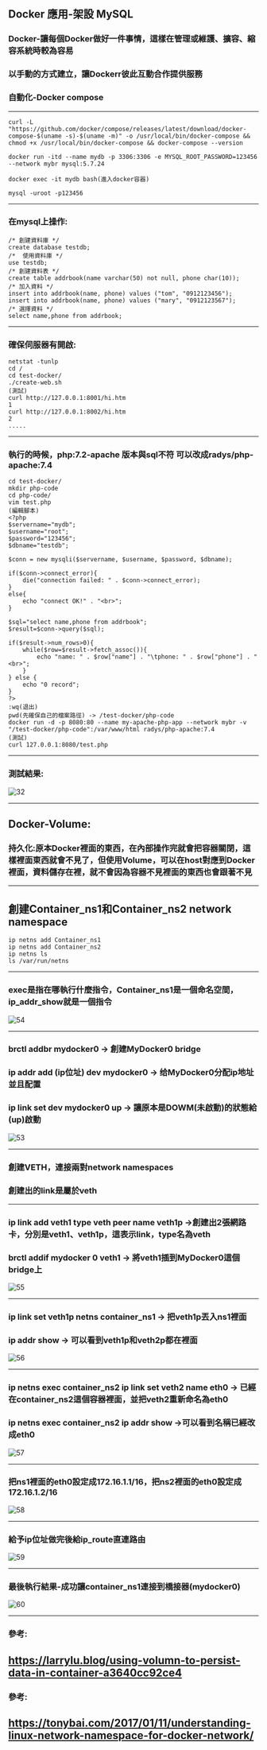 ## Docker 應用-架設 MySQL
### Docker-讓每個Docker做好一件事情，這樣在管理或維護、擴容、縮容系統時較為容易
### 以手動的方式建立，讓Dockerr彼此互動合作提供服務
### 自動化-Docker compose
---

```
curl -L "https://github.com/docker/compose/releases/latest/download/docker-compose-$(uname -s)-$(uname -m)" -o /usr/local/bin/docker-compose && chmod +x /usr/local/bin/docker-compose && docker-compose --version

docker run -itd --name mydb -p 3306:3306 -e MYSQL_ROOT_PASSWORD=123456 --network mybr mysql:5.7.24

docker exec -it mydb bash(進入docker容器)

mysql -uroot -p123456
```
---

### 在mysql上操作:
```
/* 創建資料庫 */
create database testdb;   
/*  使用資料庫 */
use testdb;  
/* 創建資料表 */
create table addrbook(name varchar(50) not null, phone char(10));
/* 加入資料 */
insert into addrbook(name, phone) values ("tom", "0912123456");
insert into addrbook(name, phone) values ("mary", "0912123567");
/* 選擇資料 */
select name,phone from addrbook;
```

---
### 確保伺服器有開啟:
```
netstat -tunlp
cd /
cd test-docker/
./create-web.sh
(測試)
curl http://127.0.0.1:8001/hi.htm
1
curl http://127.0.0.1:8002/hi.htm
2
.....
```

---
### 執行的時候，php:7.2-apache 版本與sql不符 可以改成radys/php-apache:7.4
```
cd test-docker/
mkdir php-code
cd php-code/
vim test.php
(編輯腳本)
<?php
$servername="mydb";
$username="root";    
$password="123456";
$dbname="testdb";

$conn = new mysqli($servername, $username, $password, $dbname);

if($conn->connect_error){
    die("connection failed: " . $conn->connect_error);
}
else{
    echo "connect OK!" . "<br>";
}

$sql="select name,phone from addrbook";
$result=$conn->query($sql);

if($result->num_rows>0){
    while($row=$result->fetch_assoc()){
        echo "name: " . $row["name"] . "\tphone: " . $row["phone"] . "<br>";
    }
} else {
    echo "0 record";
}
?>
:wq(退出)
pwd(先確保自己的檔案路徑) -> /test-docker/php-code
docker run -d -p 8080:80 --name my-apache-php-app --network mybr -v "/test-docker/php-code":/var/www/html radys/php-apache:7.4
(測試)
curl 127.0.0.1:8080/test.php
```

---

### 測試結果:
![32](https://hackmd.io/_uploads/Hk32yqcbA.png)

---
## Docker-Volume:
### 持久化:原本Docker裡面的東西，在內部操作完就會把容器關閉，這樣裡面東西就會不見了，但使用Volume，可以在host對應到Docker裡面，資料儲存在裡，就不會因為容器不見裡面的東西也會跟著不見

---



## 創建Container_ns1和Container_ns2 network namespace
```
ip netns add Container_ns1
ip netns add Container_ns2
ip netns ls
ls /var/run/netns
```
---

### exec是指在哪執行什麼指令，Container_ns1是一個命名空間，ip_addr_show就是一個指令
![54](https://hackmd.io/_uploads/HkvIG5qb0.jpg)


---
### brctl addbr mydocker0 -> 創建MyDocker0 bridge
### ip addr add (ip位址) dev mydocker0 ->  给MyDocker0分配ip地址並且配置
### ip link set dev mydocker0 up -> 讓原本是DOWM(未啟動)的狀態給(up)啟動
![53](https://hackmd.io/_uploads/Hyg7z5q-A.jpg)

---
### 創建VETH，連接兩對network namespaces
### 創建出的link是屬於veth

---
### ip link add veth1 type veth peer name veth1p ->創建出2張網路卡，分別是veth1、veth1p，這表示link，type名為veth
### brctl addif mydocker 0 veth1 -> 將veth1插到MyDocker0這個bridge上
![55](https://hackmd.io/_uploads/rkbkrccbA.jpg)


---

### ip link set veth1p netns container_ns1 -> 把veth1p丟入ns1裡面
### ip addr show -> 可以看到veth1p和veth2p都在裡面
![56](https://hackmd.io/_uploads/rkdU6OobC.jpg)


---

### ip netns exec container_ns2 ip link set veth2 name eth0 -> 已經在container_ns2這個容器裡面，並把veth2重新命名為eth0
### ip netns exec container_ns2 ip addr show ->可以看到名稱已經改成eth0
![57](https://hackmd.io/_uploads/rJIV0dsZR.jpg)

---

### 把ns1裡面的eth0設定成172.16.1.1/16，把ns2裡面的eth0設定成172.16.1.2/16
![58](https://hackmd.io/_uploads/rk-eJYiW0.jpg)


---
### 給予ip位址做完後給ip_route直連路由
![59](https://hackmd.io/_uploads/SJJh1tsbA.jpg)


---
### 最後執行結果-成功讓container_ns1連接到橋接器(mydocker0)
![60](https://hackmd.io/_uploads/HyfmltoZ0.jpg)

---

### 參考:
https://larrylu.blog/using-volumn-to-persist-data-in-container-a3640cc92ce4
---
### 參考:
https://tonybai.com/2017/01/11/understanding-linux-network-namespace-for-docker-network/
---
